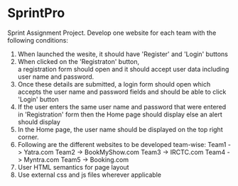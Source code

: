 # SprintPro
Sprint Assignment Project.
Develop one website for each team with the following conditions:
1. When launched the wesite, it should have 'Register' and 'Login' buttons
2. When clicked on the 'Registraton' button,  
a registration form should open and it should accept user data including user name and password.
3. Once these details are submitted, a login form should open which accepts the user name and password fields
	and should be able to click 'Login' button
4. If the user enters the same user name and password that were entered in 'Registration' form then the Home page 
	should display else an alert should display
5. In the Home page, the user name should be displayed on the top right corner.
6. Following are the different websites to be developed team-wise:
	Team1 -> Yatra.com
	Team2 -> BookMyShow.com
	Team3 -> IRCTC.com
	Team4 -> Myntra.com
	Team5 -> Booking.com
7. User HTML semantics for page layout
8. Use external css and js files wherever applicable
